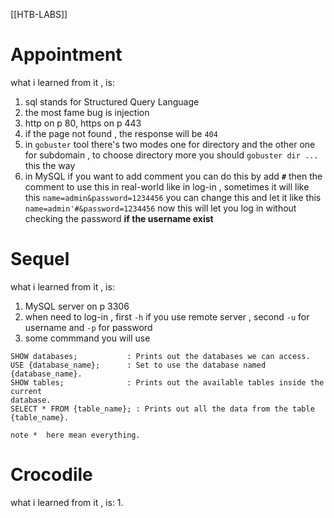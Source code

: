 [[HTB-LABS]]

# **Appointment**
what i learned from it , is:
1. sql stands for Structured Query Language
2. the most fame bug is injection
3. http on p 80, https on p 443
4. if the page not found , the response will be `404`
5. in `gobuster` tool there's two modes one for directory and the other one for subdomain , to choose directory more you should `gobuster dir ...` this the way
6. in MySQL if you want to add comment you can do this by add **`#`** then the comment to use this in real-world like in log-in , sometimes it will like this                                                `name=admin&password=1234456` you can change this and let it like this             
   `name=admin'#&password=1234456` now this will let you log in without checking the password                  **if the username exist**

# **Sequel**
what i learned from it , is:
1. MySQL server on p 3306
2. when need to log-in , first `-h` if you use remote server , second `-u` for username and 
   `-p` for password 
3. some commmand you will use
  ```MySQL
  SHOW databases;           : Prints out the databases we can access.
  USE {database_name};      : Set to use the database named {database_name}.
  SHOW tables;              : Prints out the available tables inside the current
database.
SELECT * FROM {table_name}; : Prints out all the data from the table       {table_name}.

 note *  here mean everything.

```


   # **Crocodile**
   what i learned from it , is:
   1. 
